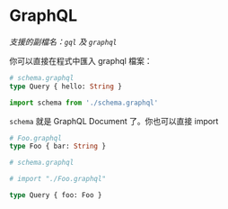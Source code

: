 # GraphQL

_支援的副檔名：`gql` 及 `graphql`_

你可以直接在程式中匯入 graphql 檔案：

```graphql
# schema.graphql
type Query { hello: String }
```

```js
import schema from './schema.graphql'
```

`schema` 就是 GraphQL Document 了。你也可以直接 import

```graphql
# Foo.graphql
type Foo { bar: String }
```

```graphql
# schema.graphql

# import "./Foo.graphql"

type Query { foo: Foo }
```
